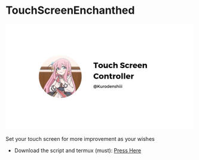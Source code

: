 # TouchScreenEnchanthed


<p align="center">
  <img src="https://raw.githubusercontent.com/Kurodenshiii/TouchScreenEnchanthed/main/photo_2023-08-13_17-33-14.jpg">
</p>

Set your touch screen for more improvement as your wishes

- Download the script and termux (must): <a href="https://sfile.mobi/4j0JCzLX5Sd">Press Here</a>
